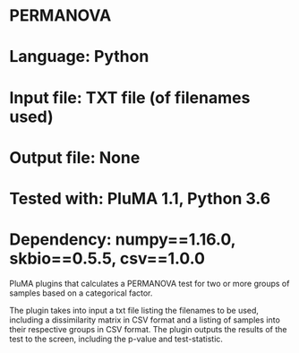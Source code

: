 # PERMANOVA
# Language: Python
# Input file: TXT file (of filenames used)
# Output file: None 
# Tested with: PluMA 1.1, Python 3.6
# Dependency: numpy==1.16.0, skbio==0.5.5, csv==1.0.0

PluMA plugins that calculates a PERMANOVA test for two or more groups of samples based on a categorical factor. 

The plugin takes into input a txt file listing the filenames to be used, including a dissimilarity matrix in CSV format and a
listing of samples into their respective groups in CSV format. The plugin outputs the results of the test to the screen, including the p-value and test-statistic.
